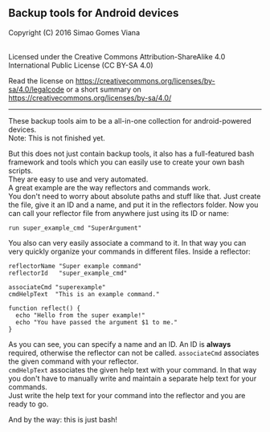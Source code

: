 ## Backup tools for Android devices

Copyright (C) 2016 Simao Gomes Viana
<br /><br />

Licensed under the Creative Commons Attribution-ShareAlike 4.0 International Public License (CC BY-SA 4.0)

Read the license on https://creativecommons.org/licenses/by-sa/4.0/legalcode or a short summary on https://creativecommons.org/licenses/by-sa/4.0/

<hr />

These backup tools aim to be a all-in-one collection for android-powered devices.<br />
Note: This is not finished yet.
<br />

But this does not just contain backup tools, it also has a full-featured bash framework and tools which you can easily use to create your own bash scripts.
<br />
They are easy to use and very automated.
<br />
A great example are the way reflectors and commands work.<br />
You don't need to worry about absolute paths and stuff like that.
Just create the file, give it an ID and a name, and put it in the reflectors folder.
Now you can call your reflector file from anywhere just using its ID or name:

```
run super_example_cmd "SuperArgument"
```

You also can very easily associate a command to it. In that way you can very quickly organize your commands in different files. Inside a reflector:

```
reflectorName "Super example command"
reflectorId   "super_example_cmd"

associateCmd "superexample"
cmdHelpText  "This is an example command."

function reflect() {
  echo "Hello from the super example!"
  echo "You have passed the argument $1 to me."
}
```

As you can see, you can specify a name and an ID. An ID is **always** required, otherwise the reflector can not be called.
`associateCmd` associates the given command with your reflector.<br />
`cmdHelpText` associates the given help text with your command. In that way you don't have to manually write and maintain a separate help text for your commands.<br />
Just write the help text for your command into the reflector and you are ready to go.

And by the way: this is just bash!
